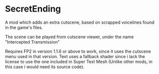 # SecretEnding

A mod which adds an extra cutscene, based on scrapped voicelines found in the game's files.

The scene can be played from cutscene viewer, under the name "Intercepted Transmission"

Requires FP2 in version 1.1.6 or above to work, since it uses the cutscene menu used in that version.
Text uses a fallback shader since i lack the license to use the one included in Super Text Mesh (Unlike other mods, in this case i would need its source code).
